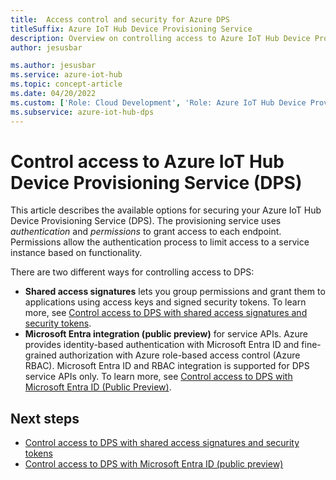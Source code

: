 ```yaml
---
title:  Access control and security for Azure DPS
titleSuffix: Azure IoT Hub Device Provisioning Service
description: Overview on controlling access to Azure IoT Hub Device Provisioning Service, links to articles on Microsoft Entra integration and SAS options.
author: jesusbar

ms.author: jesusbar
ms.service: azure-iot-hub
ms.topic: concept-article
ms.date: 04/20/2022
ms.custom: ['Role: Cloud Development', 'Role: Azure IoT Hub Device Provisioning Service (DPS)', 'Role: Operations', devx-track-csharp]
ms.subservice: azure-iot-hub-dps
---
```


# Control access to Azure IoT Hub Device Provisioning Service (DPS)

This article describes the available options for securing your Azure IoT Hub Device Provisioning Service (DPS). The provisioning service uses *authentication* and *permissions* to grant access to each endpoint. Permissions allow the authentication process to limit access to a service instance based on functionality.

There are two different ways for controlling access to DPS:

- **Shared access signatures** lets you group permissions and grant them to applications using access keys and signed security tokens. To learn more, see [Control access to DPS with shared access signatures and security tokens](how-to-control-access.md).
- **Microsoft Entra integration (public preview)** for service APIs. Azure provides identity-based authentication with Microsoft Entra ID and fine-grained authorization with Azure role-based access control (Azure RBAC). Microsoft Entra ID and RBAC integration is supported for DPS service APIs only. To learn more, see [Control access to DPS with Microsoft Entra ID (Public Preview)](concepts-control-access-dps-azure-ad.md).

## Next steps

- [Control access to DPS with shared access signatures and security tokens](how-to-control-access.md)
- [Control access to DPS with Microsoft Entra ID (public preview)](concepts-control-access-dps-azure-ad.md)
